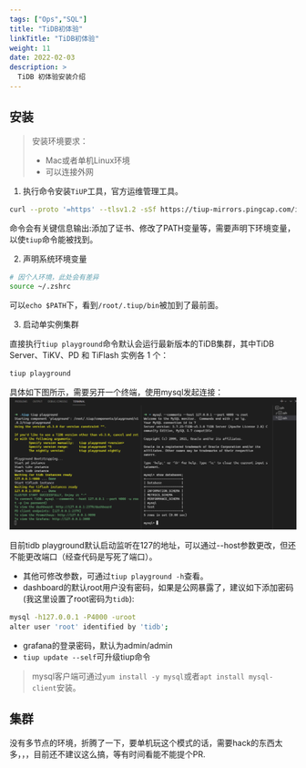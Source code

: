 ```yaml
---
tags: ["Ops","SQL"]
title: "TiDB初体验"
linkTitle: "TiDB初体验"
weight: 11
date: 2022-02-03
description: >
  TiDB 初体验安装介绍
---
```



## 安装

> 安装环境要求：
> - Mac或者单机Linux环境
> - 可以连接外网

1. 执行命令安装`TiUP`工具，官方运维管理工具。

```bash
curl --proto '=https' --tlsv1.2 -sSf https://tiup-mirrors.pingcap.com/install.sh | sh
```

命令会有关键信息输出:添加了证书、修改了PATH变量等，需要声明下环境变量，以使`tiup`命令能被找到。

2. 声明系统环境变量

```bash
# 因个人环境，此处会有差异
source ~/.zshrc
```

可以`echo $PATH`下，看到`/root/.tiup/bin`被加到了最前面。


3. 启动单实例集群

直接执行`tiup playground`命令默认会运行最新版本的TiDB集群，其中TiDB Server、TiKV、PD 和 TiFlash 实例各 1 个：
```bash
tiup playground
```

具体如下图所示，需要另开一个终端，使用mysql发起连接：
![](/images/github-dev-2022-02-04-16-16-18.png)

目前tidb playground默认启动监听在127的地址，可以通过--host参数更改，但还不能更改端口（经查代码是写死了端口）。

- 其他可修改参数，可通过`tiup playground -h`查看。
- dashboard的默认root用户没有密码，如果是公网暴露了，建议如下添加密码(我这里设置了root密码为`tidb`):
```bash
mysql -h127.0.0.1 -P4000 -uroot
alter user 'root' identified by 'tidb';
```
- grafana的登录密码，默认为admin/admin
- `tiup update --self`可升级tiup命令

> mysql客户端可通过`yum install -y mysql`或者`apt install mysql-client`安装。

## 集群

没有多节点的环境，折腾了一下，要单机玩这个模式的话，需要hack的东西太多，，，目前还不建议这么搞，等有时间看能不能提个PR.